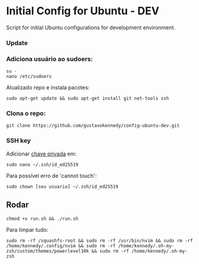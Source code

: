 # Initial Config for Ubuntu - DEV
Script for initial Ubuntu configurations for development environment.

### Update

### Adiciona usuário ao sudoers:
 
```
su -
nano /etc/sudoers
```
Atualizado repo e instala pacotes:

```
sudo apt-get update && sudo apt-get install git net-tools ssh
```

### Clona o repo:
 
```
git clone https://github.com/gustavokennedy/config-ubuntu-dev.git
```

### SSH key

Adicionar [chave privada](https://github.com/gustavokennedy/ssh-pk) em:

```
sudo nano ~/.ssh/id_ed25519
```

Para possível erro de 'cannot touch':

```
sudo chown [seu usuario] ~/.ssh/id_ed25519
```

## Rodar

```
chmod +x run.sh && ./run.sh
```


Para limpar tudo:

```
sudo rm -rf /squashfs-root && sudo rm -rf /usr/bin/nvim && sudo rm -rf /home/kennedy/.config/nvim && sudo rm -rf /home/kennedy/.oh-my-zsh/custom/themes/powerlevel10k && sudo rm -rf /home/kennedy/.oh-my-zsh
```
